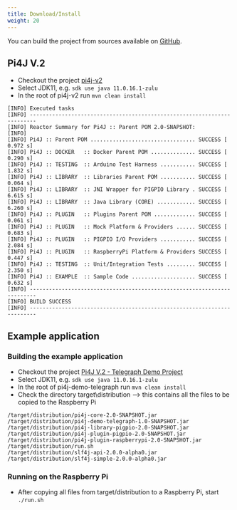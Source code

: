 ```yaml
---
title: Download/Install
weight: 20
---
```


You can build the project from sources available on [GitHub](https://github.com/Pi4J/pi4j-v2).

## Pi4J V.2

* Checkout the project [pi4j-v2](https://github.com/Pi4J/pi4j-v2)
* Select JDK11, e.g. `sdk use java 11.0.16.1-zulu`
* In the root of pi4j-v2 run `mvn clean install`

```
[INFO] Executed tasks
[INFO] ------------------------------------------------------------------------
[INFO] Reactor Summary for Pi4J :: Parent POM 2.0-SNAPSHOT:
[INFO] 
[INFO] Pi4J :: Parent POM ................................. SUCCESS [  0.972 s]
[INFO] Pi4J :: DOCKER   :: Docker Parent POM .............. SUCCESS [  0.290 s]
[INFO] Pi4J :: TESTING  :: Arduino Test Harness ........... SUCCESS [  1.832 s]
[INFO] Pi4J :: LIBRARY  :: Libraries Parent POM ........... SUCCESS [  0.064 s]
[INFO] Pi4J :: LIBRARY  :: JNI Wrapper for PIGPIO Library . SUCCESS [  6.615 s]
[INFO] Pi4J :: LIBRARY  :: Java Library (CORE) ............ SUCCESS [  6.260 s]
[INFO] Pi4J :: PLUGIN   :: Plugins Parent POM ............. SUCCESS [  0.061 s]
[INFO] Pi4J :: PLUGIN   :: Mock Platform & Providers ...... SUCCESS [  0.683 s]
[INFO] Pi4J :: PLUGIN   :: PIGPIO I/O Providers ........... SUCCESS [  2.084 s]
[INFO] Pi4J :: PLUGIN   :: RaspberryPi Platform & Providers SUCCESS [  0.447 s]
[INFO] Pi4J :: TESTING  :: Unit/Integration Tests ......... SUCCESS [  2.350 s]
[INFO] Pi4J :: EXAMPLE  :: Sample Code .................... SUCCESS [  0.632 s]
[INFO] ------------------------------------------------------------------------
[INFO] BUILD SUCCESS
[INFO] ------------------------------------------------------------------------
```

## Example application

### Building the example application

* Checkout the project [Pi4J V.2 - Telegraph Demo Project](https://github.com/Pi4J/pi4j-demo-telegraph)
* Select JDK11, e.g. `sdk use java 11.0.16.1-zulu`
* In the root of pi4j-demo-telegraph run `mvn clean install`
* Check the directory target\distribution --> this contains all the files to be copied to the Raspberry Pi

```
/target/distribution/pi4j-core-2.0-SNAPSHOT.jar
/target/distribution/pi4j-demo-telegraph-1.0-SNAPSHOT.jar
/target/distribution/pi4j-library-pigpio-2.0-SNAPSHOT.jar
/target/distribution/pi4j-plugin-pigpio-2.0-SNAPSHOT.jar
/target/distribution/pi4j-plugin-raspberrypi-2.0-SNAPSHOT.jar
/target/distribution/run.sh
/target/distribution/slf4j-api-2.0.0-alpha0.jar
/target/distribution/slf4j-simple-2.0.0-alpha0.jar
```

### Running on the Raspberry Pi

* After copying all files from target/distribution to a Raspberry Pi, start `./run.sh`